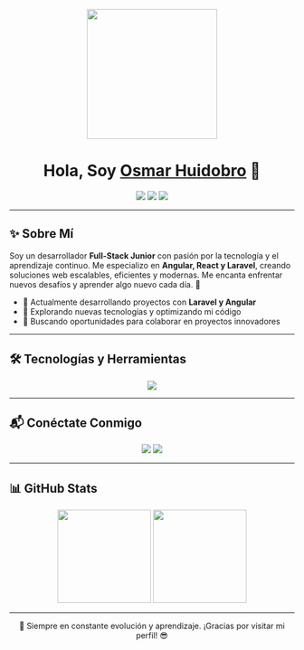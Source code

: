 <p align="center">
  <img src="https://miro.medium.com/max/2048/1*OohqW5DGh9CQS4hLY5FXzA.png" height="230"/>
</p>

<h1 align="center">Hola, Soy <a href="https://github.com/OsmarH19">Osmar Huidobro</a> 🚀</h1>
<p align="center">
  <img src="https://img.shields.io/badge/Junior%20Developer-Full%20Stack-blue?style=for-the-badge" />
  <img src="https://img.shields.io/badge/Angular-Laravel-orange?style=for-the-badge" />
  <img src="https://img.shields.io/badge/Always%20Learning-%F0%9F%92%AA-brightgreen?style=for-the-badge" />
</p>

---

## ✨ Sobre Mí

Soy un desarrollador **Full-Stack Junior** con pasión por la tecnología y el aprendizaje continuo. Me especializo en **Angular, React y Laravel**, creando soluciones web escalables, eficientes y modernas. Me encanta enfrentar nuevos desafíos y aprender algo nuevo cada día. 🚀

- 🔭 Actualmente desarrollando proyectos con **Laravel y Angular**
- 🌱 Explorando nuevas tecnologías y optimizando mi código
- 🎯 Buscando oportunidades para colaborar en proyectos innovadores

---

## 🛠️ Tecnologías y Herramientas

<p align="center">
  <img src="https://skillicons.dev/icons?i=angular,laravel,bootstrap,tailwind,css,html,js,jquery,livewire,mysql,sqlite,azure" />
</p>

---

## 📬 Conéctate Conmigo

<p align="center">
  <a href="mailto:jhuidobro@strategtic.com"><img src="https://img.shields.io/badge/Email-D14836?style=for-the-badge&logo=gmail&logoColor=white" /></a>
  <a href="https://www.linkedin.com/in/jeferson-osmar-huidobro-angeles-a1404719a/"><img src="https://img.shields.io/badge/LinkedIn-0077B5?style=for-the-badge&logo=linkedin&logoColor=white" /></a>
</p>

---

## 📊 GitHub Stats

<p align="center">
  <img src="https://github-readme-stats.vercel.app/api?username=OsmarH19&show_icons=true&theme=radical" height="165"/>
  <img src="https://github-readme-stats.vercel.app/api/top-langs/?username=OsmarH19&layout=compact&theme=radical" height="165"/>
</p>

---

<p align="center">🚀 Siempre en constante evolución y aprendizaje. ¡Gracias por visitar mi perfil! 😎</p>

